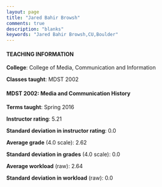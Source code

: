 ```yaml
---
layout: page
title: "Jared Bahir Browsh" 
comments: true
description: "blanks"
keywords: "Jared Bahir Browsh,CU,Boulder"
---
```

<head>
<script src="https://ajax.googleapis.com/ajax/libs/jquery/2.1.3/jquery.min.js"></script>
<script src="https://dl.dropboxusercontent.com/s/pc42nxpaw1ea4o9/highcharts.js?dl=0"></script>
<!-- <script src="../assets/js/highcharts.js"></script> -->
<style type="text/css">@font-face {
	font-family: "Bebas Neue";
	src: url(https://www.filehosting.org/file/details/544349/BebasNeue Regular.otf) format("opentype");
	}
	h1.Bebas { 
		font-family: "Bebas Neue", Verdana, Tahoma;
	}
</style>
</head>
	   
#### TEACHING INFORMATION

**College**: College of Media, Communication and Information

**Classes taught**: MDST 2002

#### MDST 2002: Media and Communication History

**Terms taught**: Spring 2016

**Instructor rating**: 5.21

**Standard deviation in instructor rating**: 0.0

**Average grade** (4.0 scale): 2.62

**Standard deviation in grades** (4.0 scale): 0.0

**Average workload** (raw): 2.64

**Standard deviation in workload** (raw): 0.0

